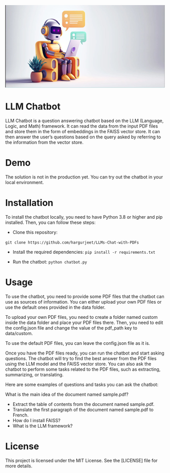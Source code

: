 ![](https://github.com/hargurjeet/LLMs-Chat-with-PDFs/blob/main/Chatbot.JPG)
# LLM Chatbot

LLM Chatbot is a question answering chatbot based on the LLM (Language, Logic, and Math) framework. It can read the data from the input PDF files and store them in the form of embeddings in the FAISS vector store. It can then answer the user’s questions based on the query asked by referring to the information from the vector store.

# Demo
The solution is not in the production yet. You can try out the chatbot in your local environment.

# Installation
To install the chatbot locally, you need to have Python 3.8 or higher and pip installed. Then, you can follow these steps:

- Clone this repository:

` git clone https://github.com/hargurjeet/LLMs-Chat-with-PDFs `

- Install the required dependencies:
  `pip install -r requirements.txt`

- Run the chatbot:
  `python chatbot.py`

# Usage
To use the chatbot, you need to provide some PDF files that the chatbot can use as sources of information. You can either upload your own PDF files or use the default ones provided in the data folder.

To upload your own PDF files, you need to create a folder named custom inside the data folder and place your PDF files there. Then, you need to edit the config.json file and change the value of the pdf_path key to data/custom.

To use the default PDF files, you can leave the config.json file as it is.

Once you have the PDF files ready, you can run the chatbot and start asking questions. The chatbot will try to find the best answer from the PDF files using the LLM model and the FAISS vector store. You can also ask the chatbot to perform some tasks related to the PDF files, such as extracting, summarizing, or translating.

Here are some examples of questions and tasks you can ask the chatbot:

What is the main idea of the document named sample.pdf?
- Extract the table of contents from the document named sample.pdf.
- Translate the first paragraph of the document named sample.pdf to French.
- How do I install FAISS?
- What is the LLM framework?

# License
This project is licensed under the MIT License. See the [LICENSE] file for more details.

